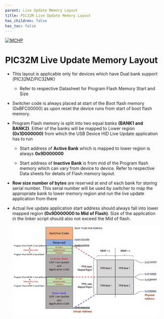 ```yaml
---
parent: Live Update Memory Layout
title: PIC32M Live Update Memory Layout
has_children: false
has_toc: false
---
```


[![MCHP](https://www.microchip.com/ResourcePackages/Microchip/assets/dist/images/logo.png)](https://www.microchip.com)

# PIC32M Live Update Memory Layout

- This layout is applicable only for devices which have Dual bank support (PIC32MZ/PIC32MK)
    - Refer to respective Datasheet for Program Flash Memory Start and Size

- Switcher code is always placed at start of the Boot flash memory (0xBFC00000) as upon reset the device runs from start of boot flash memory. 

- Program Flash memory is split into two equal banks **(BANK1 and BANK2)**. Either of the banks will be mapped to Lower region **(0x1D000000)** from which the USB Device HID Live Update application has to run

    - Start address of **Active Bank** which is mapped to lower region is always **0x9D000000**

    - Start address of **Inactive Bank** is from mid of the Program flash memory which can vary from device to device. Refer to respective Data sheets for details of Flash memory layout. 

- **Row size number of bytes** are reserved at end of each bank for storing serial number. This serial number will be used by switcher to map the appropriate bank to lower memory region and run the live update application from there

- Actual live update application start address should always fall into lower mapped region **(0x9D000000 to Mid of Flash)**. Size of the application in the linker script should also not exceed the Mid of flash.

    ![live_update_memory_layout_pic32m](./images/live_update_memory_layout_pic32m.png)


